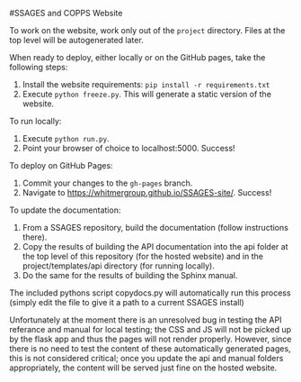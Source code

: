 #SSAGES and COPPS Website

To work on the website, work only out of the `project` directory.  Files at the top level will be autogenerated later.

When ready to deploy, either locally or on the GitHub pages, take the following steps:

1. Install the website requirements: `pip install -r requirements.txt`
2. Execute `python freeze.py`.  This will generate a static version of the website.

To run locally:

1. Execute `python run.py`.  
2. Point your browser of choice to localhost:5000.  Success!

To deploy on GitHub Pages:

1. Commit your changes to the `gh-pages` branch.  
2. Navigate to https://whitmergroup.github.io/SSAGES-site/.  Success!

To update the documentation:

1. From a SSAGES repository, build the documentation (follow instructions there).
2. Copy the results of building the API documentation into the api folder at the top level of this repository (for the hosted website) and in the project/templates/api directory (for running locally).  
3. Do the same for the results of building the Sphinx manual.

The included pythons script copydocs.py will automatically run this process (simply edit the file to give it a path to a current SSAGES install)

Unfortunately at the moment there is an unresolved bug in testing the API referance and manual for local testing; the CSS and JS will not be picked up by the flask app and thus the pages will not render properly.  However, since there is no need to test the content of these automatically generated pages, this is not considered critical; once you update the api and manual folders appropriately, the content will be served just fine on the hosted website.
